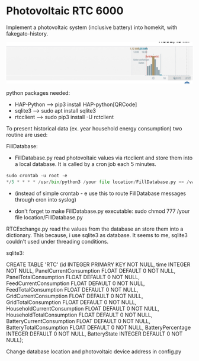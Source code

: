 # Photovoltaic RTC 6000

Implement a photovoltaic system (inclusive battery) into homekit, with fakegato-history.

![Title](image.jpg "Title")


python packages needed:
- HAP-Python --> pip3 install HAP-python[QRCode]
- sqlite3 --> sudo apt install sqlite3
- rtcclient --> sudo pip3 install -U rctclient

To present historical data (ex. year household energy consumption) two routine are used:

FillDatabase: 

  * FillDatabase.py read photovoltaic values via rtcclient and store them into a local database.
It is called by a cron job each 5 minutes.

```python
sudo crontab -u root -e 
*/5 * * * * /usr/bin/python3 /your file location/FillDatabase.py >> /var/log/syslog 2>&1
  ````
  * (instead of simple crontab - e use this to route FillDatabase messages through cron into syslog)
  
  * don't forget to make FillDatabase.py executable: sudo chmod 777 /your file location/FillDatabase.py



RTCExchange.py read the values from the database an store them into a dictionary. This because, i use sqlite3 as database. It seems to me, sqlite3 couldn't used under threading conditions.

sqlite3:

CREATE TABLE 'RTC' (id INTEGER PRIMARY KEY NOT NULL, time INTEGER NOT NULL, PanelCurrentConsumption FLOAT DEFAULT 0 NOT NULL, PanelTotalConsumption FLOAT DEFAULT 0 NOT NULL, FeedCurrentConsumption FLOAT DEFAULT 0 NOT NULL, FeedTotalConsumption FLOAT DEFAULT 0 NOT NULL, GridCurrentConsumption FLOAT DEFAULT 0 NOT NULL, GridTotalConsumption FLOAT DEFAULT 0 NOT NULL, HouseholdCurrentConsumption FLOAT DEFAULT 0 NOT NULL, HouseholdTotalConsumption FLOAT DEFAULT 0 NOT NULL, BatteryCurrentConsumption FLOAT DEFAULT 0 NOT NULL, BatteryTotalConsumption FLOAT DEFAULT 0 NOT NULL, BatteryPercentage INTEGER DEFAULT 0 NOT NULL, BatteryState INTEGER DEFAULT 0 NOT NULL);

Change database location and photovoltaic device address in config.py

